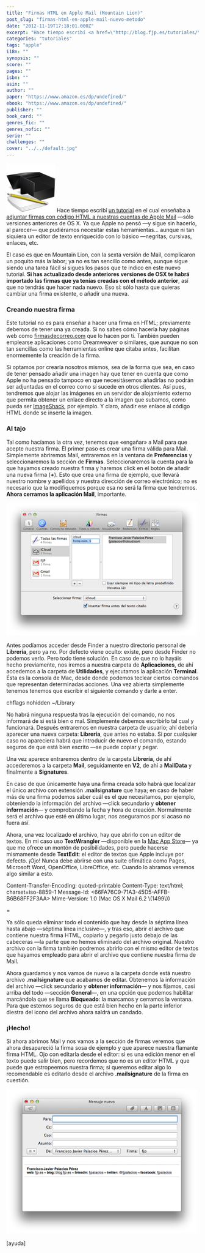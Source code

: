 ```yaml
---
title: "Firmas HTML en Apple Mail (Mountain Lion)"
post_slug: "firmas-html-en-apple-mail-nuevo-metodo"
date: "2012-11-19T17:18:01.000Z"
excerpt: "Hace tiempo escribí <a href=\"http://blog.fjp.es/tutoriales/\">un tutorial</a> en el cual enseñaba a adjuntar firmas con código HTML a nuestras cuentas de Apple Mail. Ya que Apple no pensó —y sigue sin hacerlo, al parecer— que pudiéramos necesitar estas herramientas… aunque ni tan siquiera un editor de texto enriquecido con lo básico —negritas, cursivas, enlaces, etc."
categories: "tutoriales"
tags: "apple"
i18n: ""
synopsis: ""
score: ""
pages: ""
isbn: ""
asin: ""
author: ""
paper: "https://www.amazon.es/dp/undefined/"
ebook: "https://www.amazon.es/dp/undefined/"
publisher: ""
book_card: ""
genres_fic: ""
genres_nofic: ""
serie: ""
challenges: ""
cover: "../../default.jpg"
---
```


![](images/tutorial.png "tutorial") Hace tiempo escribí [un tutorial](http://fjp.es/tutoriales/) en el cual enseñaba a [adjuntar firmas con código HTML a nuestras cuentas de Apple Mail](http://fjp.es/firmas-html-en-apple-mail/) —sólo versiones anteriores de OS X. Ya que Apple no pensó —y sigue sin hacerlo, al parecer— que pudiéramos necesitar estas herramientas… aunque ni tan siquiera un editor de texto enriquecido con lo básico —negritas, cursivas, enlaces, etc.

El caso es que en Mountain Lion, con la sexta versión de Mail, complicaron un poquito más la labor; ya no es tan sencillo como antes, aunque sigue siendo una tarea fácil si sigues los pasos que te indico en este nuevo tutorial. **Si has actualizado desde anteriores versiones de OSX te habrá importado las firmas que ya tenías creadas con el método anterior**, así que no tendrás que hacer nada nuevo. Eso sí: sólo hasta que quieras cambiar una firma existente, o añadir una nueva.

### Creando nuestra firma

Este tutorial no es para enseñar a hacer una firma en HTML; previamente debemos de tener una ya creada. Si no sabes cómo hacerla hay páginas web como [firmasdecorreo.com](http://www.firmasdecorreo.com/) que lo hacen por ti. También pueden emplearse aplicaciones como Dreamweaver o similares, que aunque no son tan sencillas como las herramientas online que citaba antes, facilitan enormemente la creación de la firma.

Si optamos por crearla nosotros mismos, sea de la forma que sea, en caso de tener pensado añadir una imagen hay que tener en cuenta que como Apple no ha pensado tampoco en que necesitásemos añadirlas no podrán ser adjuntadas en el correo como sí sucede en otros clientes. Así pues, tendremos que alojar las imágenes en un servidor de alojamiento externo que permita obtener un enlace directo a la imagen que subamos, como pueda ser [ImageShack](http://imageshack.us/), por ejemplo. Y claro, añadir ese enlace al código HTML donde se inserte la imagen.

### Al tajo

Tal como hacíamos la otra vez, tenemos que «engañar» a Mail para que acepte nuestra firma. El primer paso es crear una firma válida para Mail. Simplemente abriremos Mail, entraremos en la ventana de **Preferencias** y seleccionaremos la sección de **Firmas**. Seleccionaremos la cuenta para la que hayamos creado nuestra firma y haremos click en el botón de añadir una nueva firma (**+**). Esto que crea una firma de ejemplo, que llevará nuestro nombre y apellidos y nuestra dirección de correo electrónico; no es necesario que la modifiquemos porque esa no será la firma que tendremos. **Ahora cerramos la aplicación Mail**, importante.

![](images/AppleMail-crear-firma.png "Apple Mail crear firma")

Antes podíamos acceder desde Finder a nuestro directorio personal de **Librería**, pero ya no. Por defecto viene oculto: existe, pero desde Finder no podemos verlo. Pero todo tiene solución. En caso de que no lo hayáis hecho previamente, nos iremos a nuestra carpeta de **Aplicaciones**, de ahí accedemos a la carpeta de **Utilidades**, y ejecutamos la aplicación **Terminal**. Ésta es la consola de Mac, desde donde podemos teclear ciertos comandos que representan determinadas acciones. Una vez abierta simplemente tenemos tenemos que escribir el siguiente comando y darle a enter.

chflags nohidden ~/Library

No habrá ninguna respuesta tras la ejecución del comando, no nos informará de si está bien o mal. Simplemente debemos escribirlo tal cual y funcionará. Después entraremos en nuestra carpeta de usuario; ahí debería aparecer una nueva carpeta: **Librería**, que antes no estaba. Si por cualquier caso no apareciera habrá que introducir de nuevo el comando, estando seguros de que está bien escrito —se puede copiar y pegar.

Una vez aparece entraremos dentro de la carpeta **Librería**, de ahí accederemos a la carpeta **Mail**, seguidamente en **V2**, de ahí a **Mail­Data** y finalmente a **Sig­na­tu­res**.

En caso de que únicamente haya una firma creada sólo habrá que localizar el único archivo con extensión **.mailsignature** que haya; en caso de haber más de una firma podemos saber cuál es el que necesitamos, por ejemplo, obteniendo la información del archivo —click secundario y **obtener información**— y comprobando la fecha y hora de creación. Normalmente será el archivo que esté en último lugar, nos aseguramos por si acaso no fuera así.

Ahora, una vez localizado el archivo, hay que abrirlo con un editor de textos. En mi caso uso **TextWrangler** —disponible en la [Mac App Store](https://itunes.apple.com/es/app/textwrangler/id404010395?mt=12)— ya que me ofrece un montón de posibilidades, pero puede hacerse mismamente desde **TextEdit**: el editor de textos que Apple incluye por defecto. ¡Ojo! Nunca debe abrirse con una suite ofimática como Pages, Microsoft Word, OpenOffice, LibreOffice, etc. Cuando lo abramos veremos algo similar a esto.

Content-Transfer-Encoding: quoted-printable
Content-Type: text/html;
	charset=iso-8859-1
Message-Id: <66FA76C9-71A3-45D5-AFFB-B6B68FF2F3AA>
Mime-Version: 1.0 (Mac OS X Mail 6.2 \\(1499\\))

=

Ya sólo queda eliminar todo el contenido que hay desde la séptima línea hasta abajo —séptima línea inclusive—, y tras eso, abrir el archivo que contiene nuestra firma HTML, copiarlo y pegarlo justo debajo de las cabeceras —la parte que no hemos eliminado del archivo original. Nuestro archivo con la firma también podremos abrirlo con el mismo editor de textos que hayamos empleado para abrir el archivo que contiene nuestra firma de Mail.

Ahora guardamos y nos vamos de nuevo a la carpeta donde está nuestro archivo **.mailsignature** que acabamos de editar. Obtenemos la información del archivo —click secundario y **obtener información**— y nos fijamos, casi arriba del todo —sección **General**—, en una opción que podemos habilitar marcándola que se llama **Bloqueado**: la marcamos y cerramos la ventana. Para que estemos seguros de que está bien hecho en la parte inferior diestra del icono del archivo ahora saldrá un candado.

### ¡Hecho!

Si ahora abrimos Mail y nos vamos a la sección de firmas veremos que ahora desapareció la firma sosa de ejemplo y que aparece nuestra flamante firma HTML. Ojo con editarla desde el editor: si es una edición menor en el texto puede salir bien, pero recordemos que no es un editor HTML y que puede que estropeemos nuestra firma; si queremos editar algo lo recomendable es editarlo desde el archivo **.mailsignature** de la firma en cuestión.

![](images/AppleMail-firma-mensaje-nuevo.png "Apple Mail firma mensaje nuevo")

\[ayuda\]

